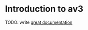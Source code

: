 # Introduction to av3

TODO: write [great documentation](http://jacobian.org/writing/what-to-write/)

